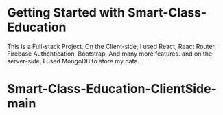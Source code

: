 # Getting Started with Smart-Class-Education


This is a Full-stack Project. On the Client-side, I used React, React Router, Firebase Authentication, Bootstrap, And many more features. and on the server-side, I used MongoDB to store my data.


# Smart-Class-Education-ClientSide-main
